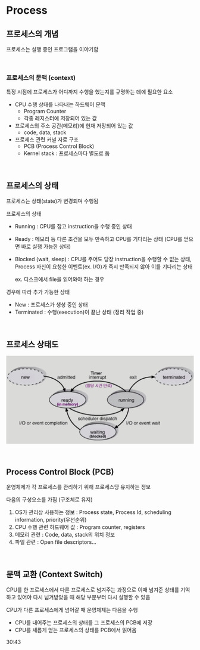 # Process

## 프로세스의 개념

프로세스는 실행 중인 프로그램을 이야기함

<br>



### 프로세스의 문맥 (context)

특정 시점에 프로세스가 어디까지 수행을 했는지를 규명하는 데에 필요한 요소

- CPU 수행 상태를 나타내는 하드웨어 문맥
  - Program Counter
  - 각종 레지스터에 저장되어 있는 값
- 프로세스의 주소 공간(메모리)에 현재 저장되어 있는 값
  - code, data, stack
- 프로세스 관련 커널 자료 구조
  - PCB (Process Control Block)
  - Kernel stack : 프로세스마다 별도로 둠

<br>



## 프로세스의 상태

프로세스는 상태(state)가 변경되며 수행됨



프로세스의 상태

- Running : CPU를 잡고 instruction을 수행 중인 상태

- Ready : 메모리 등 다른 조건을 모두 만족하고 CPU를 기다리는 상태 (CPU를 얻으면 바로 실행 가능한 상태)

- Blocked (wait, sleep) : CPU를 주어도 당장 instruction을 수행할 수 없는 상태, Process 자신이 요청한 이벤트(ex. I/O)가 즉시 만족되지 않아 이를 기다리는 상태

  ex. 디스크에서 file을 읽어와야 하는 경우 



경우에 따라 추가 가능한 상태

- New : 프로세스가 생성 중인 상태
- Terminated : 수행(execution)이 끝난 상태 (정리 작업 중)

<br>



## 프로세스 상태도

![프로세스 상태도](https://github.com/eunhye3333/TIL/blob/main/Computer%20Science/%EC%9A%B4%EC%98%81%EC%B2%B4%EC%A0%9C/%EA%B0%95%EC%9D%98/KOCW/%EC%82%AC%EC%A7%84%20%EC%B2%A8%EB%B6%80/%ED%94%84%EB%A1%9C%EC%84%B8%EC%8A%A4%20%EC%83%81%ED%83%9C%EB%8F%84.png)

<br>



## Process Control Block (PCB)

운영체제가 각 프로세스를 관리하기 위해 프로세스당 유지하는 정보

다음의 구성요소를 가짐 (구조체로 유지)

1. OS가 관리상 사용하는 정보 : Process state, Process Id, scheduling information, priority(우선순위)
2. CPU 수행 관련 하드웨어 값 : Program counter, registers
3. 메모리 관련 : Code, data, stack의 위치 정보
4. 파일 관련 : Open file descriptors...

<br>



## 문맥 교환 (Context Switch)

CPU를 한 프로세스에서 다른 프로세스로 넘겨주는 과정으로 이때 넘겨준 상태를 기억하고 있어야 다시 넘겨받았을 때 해당 부분부터 다시 실행할 수 있음

CPU가 다른 프로세스에게 넘어갈 때 운영체제는 다음을 수행

- CPU를 내어주는 프로세스의 상태를 그 프로세스의 PCB에 저장
- CPU를 새롭게 얻는 프로세스의 상태를 PCB에서 읽어옴

30:43
